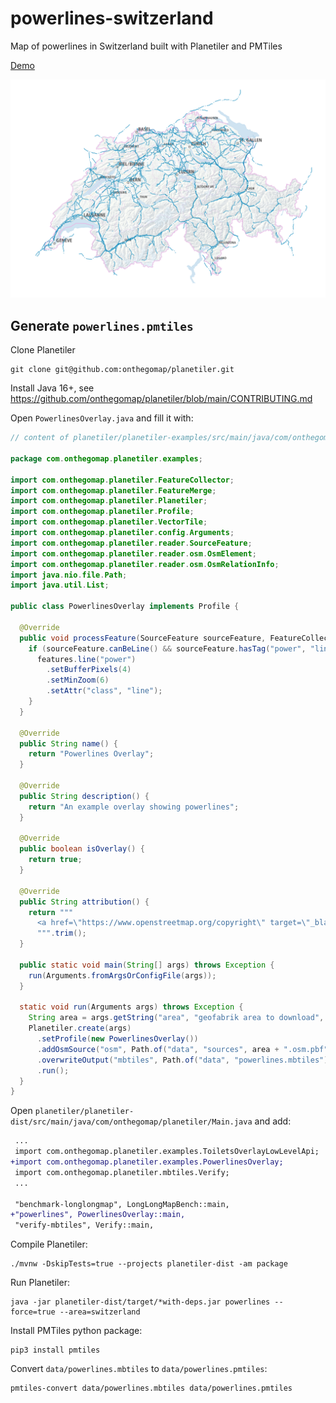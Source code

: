 # powerlines-switzerland
Map of powerlines in Switzerland built with Planetiler and PMTiles

[Demo](https://wipfli.github.io/powerlines-switzerland/)

<img src="demo.png" width=650>

## Generate `powerlines.pmtiles`

Clone Planetiler

```
git clone git@github.com:onthegomap/planetiler.git
```

Install Java 16+, see https://github.com/onthegomap/planetiler/blob/main/CONTRIBUTING.md

Open `PowerlinesOverlay.java` and fill it with:

```java
// content of planetiler/planetiler-examples/src/main/java/com/onthegomap/planetiler/examples/PowerlinesOverlay.java

package com.onthegomap.planetiler.examples;

import com.onthegomap.planetiler.FeatureCollector;
import com.onthegomap.planetiler.FeatureMerge;
import com.onthegomap.planetiler.Planetiler;
import com.onthegomap.planetiler.Profile;
import com.onthegomap.planetiler.VectorTile;
import com.onthegomap.planetiler.config.Arguments;
import com.onthegomap.planetiler.reader.SourceFeature;
import com.onthegomap.planetiler.reader.osm.OsmElement;
import com.onthegomap.planetiler.reader.osm.OsmRelationInfo;
import java.nio.file.Path;
import java.util.List;

public class PowerlinesOverlay implements Profile {

  @Override
  public void processFeature(SourceFeature sourceFeature, FeatureCollector features) {
    if (sourceFeature.canBeLine() && sourceFeature.hasTag("power", "line")) {
      features.line("power")
        .setBufferPixels(4)
        .setMinZoom(6)
        .setAttr("class", "line");
    }
  }

  @Override
  public String name() {
    return "Powerlines Overlay";
  }

  @Override
  public String description() {
    return "An example overlay showing powerlines";
  }

  @Override
  public boolean isOverlay() {
    return true; 
  }

  @Override
  public String attribution() {
    return """
      <a href=\"https://www.openstreetmap.org/copyright\" target=\"_blank\">&copy; OpenStreetMap contributors</a>
      """.trim();
  }

  public static void main(String[] args) throws Exception {
    run(Arguments.fromArgsOrConfigFile(args));
  }

  static void run(Arguments args) throws Exception {
    String area = args.getString("area", "geofabrik area to download", "monaco");
    Planetiler.create(args)
      .setProfile(new PowerlinesOverlay())
      .addOsmSource("osm", Path.of("data", "sources", area + ".osm.pbf"), "geofabrik:" + area)
      .overwriteOutput("mbtiles", Path.of("data", "powerlines.mbtiles"))
      .run();
  }
}

```

Open `planetiler/planetiler-dist/src/main/java/com/onthegomap/planetiler/Main.java` and add:

```diff
 ...
 import com.onthegomap.planetiler.examples.ToiletsOverlayLowLevelApi;
+import com.onthegomap.planetiler.examples.PowerlinesOverlay;
 import com.onthegomap.planetiler.mbtiles.Verify;
 ...

 "benchmark-longlongmap", LongLongMapBench::main,
+"powerlines", PowerlinesOverlay::main,
 "verify-mbtiles", Verify::main,
```

Compile Planetiler:

```
./mvnw -DskipTests=true --projects planetiler-dist -am package
```

Run Planetiler:

```
java -jar planetiler-dist/target/*with-deps.jar powerlines --force=true --area=switzerland
```

Install PMTiles python package:

```
pip3 install pmtiles
```

Convert `data/powerlines.mbtiles` to `data/powerlines.pmtiles`:

```
pmtiles-convert data/powerlines.mbtiles data/powerlines.pmtiles
```
